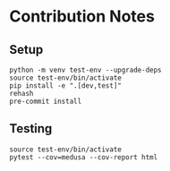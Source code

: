 # Contribution Notes

## Setup
```
python -m venv test-env --upgrade-deps
source test-env/bin/activate
pip install -e ".[dev,test]"
rehash
pre-commit install
```

## Testing
```
source test-env/bin/activate
pytest --cov=medusa --cov-report html
```
